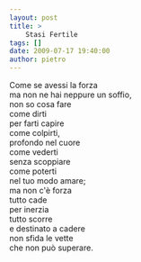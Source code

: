 ```yaml
---
layout: post
title: >
    Stasi Fertile
tags: []
date: 2009-07-17 19:40:00
author: pietro
---
```

Come se avessi la forza<br/>ma non ne hai neppure un soffio,<br/>non so cosa fare<br/>come dirti<br/>per farti capire<br/>come colpirti,<br/>profondo nel cuore<br/>come vederti<br/>senza scoppiare<br/>come poterti<br/>nel tuo modo amare;<br/>ma non c'è forza<br/>tutto cade<br/>per inerzia<br/>tutto scorre<br/>e destinato a cadere<br/>non sfida le vette<br/>che non può superare.
